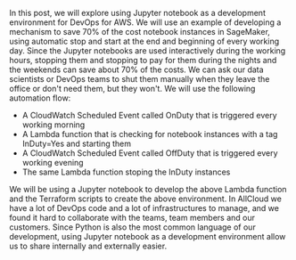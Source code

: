 In this post, we will explore using Jupyter notebook as a development
environment for DevOps for AWS. We will use an example of developing a
mechanism to save 70% of the cost notebook instances in SageMaker,
using automatic stop and start at the end and beginning of every
working day. Since the Jupyter notebooks are used interactively during
the working hours, stopping them and stopping to pay for them during
the nights and the weekends can save about 70% of the costs. We can
ask our data scientists or DevOps teams to shut them manually when
they leave the office or don't need them, but they won't. We will use
the following automation flow:
- A CloudWatch Scheduled Event called OnDuty that is triggered every
  working morning
- A Lambda function that is checking for notebook instances with a tag
  InDuty=Yes and starting them
- A CloudWatch Scheduled Event called OffDuty that is triggered every
  working evening 
- The same Lambda function stoping the InDuty instances

We will be using a Jupyter notebook to develop the above Lambda
function and the Terraform scripts to create the above environment. In
AllCloud we have a lot of DevOps code and a lot of infrastructures to
manage, and we found it hard to collaborate with the teams, team
members and our customers. Since Python is also the most common
language of our development, using Jupyter notebook as a development
environment allow us to share internally and externally easier.
